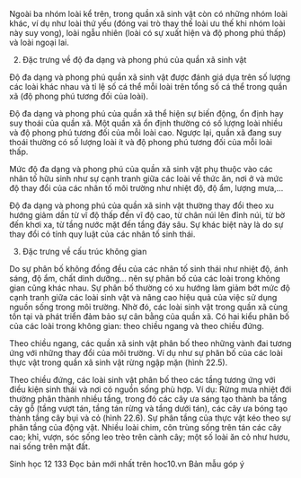 Ngoài ba nhóm loài kể trên, trong quần xã sinh vật còn có những nhóm loài khác, ví dụ như loài thứ yếu (đóng vai trò thay thế loài ưu thế khi nhóm loài này suy vong), loài ngẫu nhiên (loài có sự xuất hiện và độ phong phú thấp) và loài ngoại lai.

2. Đặc trưng về độ đa dạng và phong phú của quần xã sinh vật

Độ đa dạng và phong phú quần xã sinh vật được đánh giá dựa trên số lượng các loài khác nhau và tỉ lệ số cá thể mỗi loài trên tổng số cá thể trong quần xã (độ phong phú tương đối của loài).

Độ đa dạng và phong phú của quần xã thể hiện sự biến động, ổn định hay suy thoái của quần xã. Một quần xã ổn định thường có số lượng loài nhiều và độ phong phú tương đối của mỗi loài cao. Ngược lại, quần xã đang suy thoái thường có số lượng loài ít và độ phong phú tương đối của mỗi loài thấp.

Mức độ đa dạng và phong phú của quần xã sinh vật phụ thuộc vào các nhân tố hữu sinh như sự cạnh tranh giữa các loài về thức ăn, nơi ở và mức độ thay đổi của các nhân tố môi trường như nhiệt độ, độ ẩm, lượng mưa,...

Độ đa dạng và phong phú của quần xã sinh vật thường thay đổi theo xu hướng giảm dần từ vĩ độ thấp đến vĩ độ cao, từ chân núi lên đỉnh núi, từ bờ đến khơi xa, từ tầng nước mặt đến tầng đáy sâu. Sự khác biệt này là do sự thay đổi có tính quy luật của các nhân tố sinh thái.

3. Đặc trưng về cấu trúc không gian

Do sự phân bố không đồng đều của các nhân tố sinh thái như nhiệt độ, ánh sáng, độ ẩm, chất dinh dưỡng... nên sự phân bố của các loài trong không gian cũng khác nhau. Sự phân bố thường có xu hướng làm giảm bớt mức độ cạnh tranh giữa các loài sinh vật và nâng cao hiệu quả của việc sử dụng nguồn sống trong môi trường. Nhờ đó, các loài sinh vật trong quần xã cùng tồn tại và phát triển đảm bảo sự cân bằng của quần xã. Có hai kiểu phân bố của các loài trong không gian: theo chiều ngang và theo chiều đứng.

Theo chiều ngang, các quần xã sinh vật phân bố theo những vành đai tương ứng với những thay đổi của môi trường. Ví dụ như sự phân bố của các loài thực vật trong quần xã sinh vật rừng ngập mặn (hình 22.5).

Theo chiều đứng, các loài sinh vật phân bố theo các tầng tương ứng với điều kiện sinh thái và nơi có nguồn sống phù hợp. Ví dụ: Rừng mưa nhiệt đới thường phân thành nhiều tầng, trong đó các cây ưa sáng tạo thành ba tầng cây gỗ (tầng vượt tán, tầng tán rừng và tầng dưới tán), các cây ưa bóng tạo thành tầng cây bụi và cỏ (hình 22.6). Sự phân tầng của thực vật kéo theo sự phân tầng của động vật. Nhiều loài chim, côn trùng sống trên tán các cây cao; khỉ, vượn, sóc sống leo trèo trên cành cây; một số loài ăn cỏ như hươu, nai sống trên mặt đất.


Sinh học 12 133
Đọc bản mới nhất trên hoc10.vn
Bản mẫu góp ý